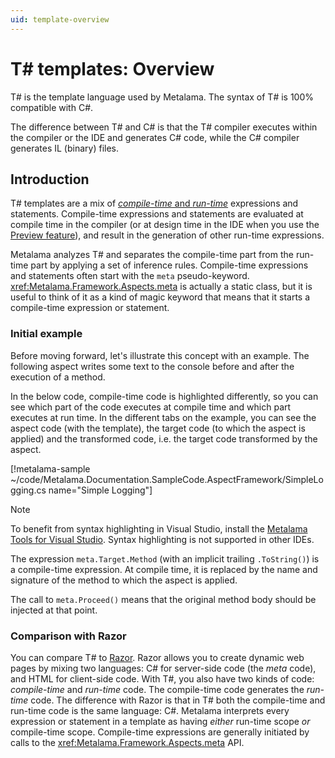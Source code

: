 ```yaml
---
uid: template-overview
---
```


# T# templates: Overview

T# is the template language used by Metalama. The syntax of T# is 100% compatible with C#.

The difference between T# and C# is that the T# compiler executes within the compiler or the IDE and generates C# code, while the C# compiler generates IL (binary) files.

## Introduction

T# templates are a mix of [_compile-time_ and _run-time_](xref:code-scope) expressions and statements. Compile-time expressions and statements are evaluated at compile time in the compiler (or at design time in the IDE when you use the [Preview feature](xref:preview)), and result in the generation of other run-time expressions.

Metalama analyzes T# and separates the compile-time part from the run-time part by applying a set of inference rules. Compile-time expressions and statements often start with the `meta` pseudo-keyword. <xref:Metalama.Framework.Aspects.meta> is actually a static class, but it is useful to think of it as a kind of magic keyword that means that it starts a compile-time expression or statement.

### Initial example

Before moving forward, let's illustrate this concept with an example. The following aspect writes some text to the console before and after the execution of a method.

In the below code, compile-time code is highlighted <span class="metalamaClassification_CompileTime">differently</span>, so you can see which part of the code executes at compile time and which part executes at run time. In the different tabs on the example, you can see the aspect code (with the template), the target code (to which the aspect is applied) and the transformed code, i.e. the target code transformed by the aspect.

[!metalama-sample ~/code/Metalama.Documentation.SampleCode.AspectFramework/SimpleLogging.cs name="Simple Logging"]

> [!NOTE]
> To benefit from syntax highlighting in Visual Studio, install the [Metalama Tools for Visual Studio](https://marketplace.visualstudio.com/items?itemName=PostSharpTechnologies.metalama). Syntax highlighting is not supported in other IDEs.

The expression `meta.Target.Method` (with an implicit trailing `.ToString()`) is a compile-time expression. At compile time, it is replaced by the name and signature of the method to which the aspect is applied.

The call to `meta.Proceed()` means that the original method body should be injected at that point.

### Comparison with Razor

You can compare T# to [Razor](https://learn.microsoft.com/aspnet/core/mvc/views/razor). Razor allows you to create dynamic web pages by mixing two languages: C# for server-side code (the _meta_ code), and HTML for client-side code. With T#, you also have two kinds of code: _compile-time_ and _run-time_ code. The compile-time code generates the _run-time_ code. The difference with Razor is that in T# both the compile-time and run-time code is the same language: C#. Metalama interprets every expression or statement in a template as having _either_ run-time scope _or_ compile-time scope. Compile-time expressions are generally initiated by calls to the <xref:Metalama.Framework.Aspects.meta> API.


